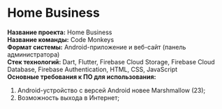 # Home Business

**Название проекта:** Home Business<br>
**Название команды:** Code Monkeys<br>
**Формат системы:** Android-приложение и веб-сайт (панель администратора)<br>
**Стек технологий:** Dart, Flutter, Firebase Cloud Storage, Firebase Cloud Database, Firebase Authentication, HTML, CSS, JavaScript<br>
**Основные требования к ПО для использования:**

1. Android-устройство с версей Android новее Marshmallow (23);
2. Возможность выхода в Интернет;
